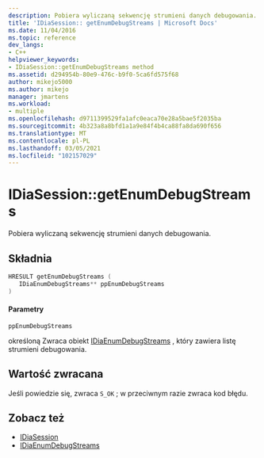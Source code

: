 ```yaml
---
description: Pobiera wyliczaną sekwencję strumieni danych debugowania.
title: 'IDiaSession:: getEnumDebugStreams | Microsoft Docs'
ms.date: 11/04/2016
ms.topic: reference
dev_langs:
- C++
helpviewer_keywords:
- IDiaSession::getEnumDebugStreams method
ms.assetid: d294954b-80e9-476c-b9f0-5ca6fd575f68
author: mikejo5000
ms.author: mikejo
manager: jmartens
ms.workload:
- multiple
ms.openlocfilehash: d9711399529fa1afc0eaca70e28a5bae5f2035ba
ms.sourcegitcommit: 4b323a8a8bfd1a1a9e84f4b4ca88fa8da690f656
ms.translationtype: MT
ms.contentlocale: pl-PL
ms.lasthandoff: 03/05/2021
ms.locfileid: "102157029"
---
```

# <a name="idiasessiongetenumdebugstreams"></a>IDiaSession::getEnumDebugStreams
Pobiera wyliczaną sekwencję strumieni danych debugowania.

## <a name="syntax"></a>Składnia

```C++
HRESULT getEnumDebugStreams ( 
   IDiaEnumDebugStreams** ppEnumDebugStreams
)
```

#### <a name="parameters"></a>Parametry
 `ppEnumDebugStreams`

określoną Zwraca obiekt [IDiaEnumDebugStreams](../../debugger/debug-interface-access/idiaenumdebugstreams.md) , który zawiera listę strumieni debugowania.

## <a name="return-value"></a>Wartość zwracana
 Jeśli powiedzie się, zwraca `S_OK` ; w przeciwnym razie zwraca kod błędu.

## <a name="see-also"></a>Zobacz też
- [IDiaSession](../../debugger/debug-interface-access/idiasession.md)
- [IDiaEnumDebugStreams](../../debugger/debug-interface-access/idiaenumdebugstreams.md)

